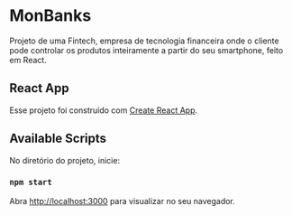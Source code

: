 # MonBanks
Projeto de uma Fintech, empresa de tecnologia financeira onde o cliente pode controlar os produtos inteiramente a partir do seu smartphone, feito em React.

## React App

Esse projeto foi construído com [Create React App](https://github.com/facebook/create-react-app).

## Available Scripts

No diretório do projeto, inicie:

### `npm start`

Abra [http://localhost:3000](http://localhost:3000) para visualizar no seu navegador.
